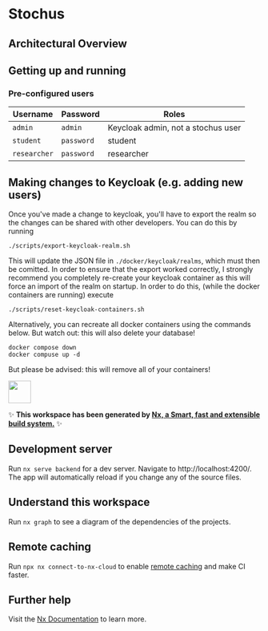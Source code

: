 # Stochus

## Architectural Overview

## Getting up and running

### Pre-configured users

| Username     | Password   | Roles                              |
| ------------ | ---------- | ---------------------------------- |
| `admin`      | `admin`    | Keycloak admin, not a stochus user |
| `student`    | `password` | student                            |
| `researcher` | `password` | researcher                         |

## Making changes to Keycloak (e.g. adding new users)

Once you've made a change to keycloak, you'll have to export the realm so the changes can be shared with other
developers. You can do this by running

```shell
./scripts/export-keycloak-realm.sh
```

This will update the JSON file in `./docker/keycloak/realms`, which must then be comitted. In order to ensure that the
export worked correctly, I strongly recommend you completely re-create your keycloak container as this will force an
import of the realm on startup. In order to do this, (while the docker containers are running) execute

```shell
./scripts/reset-keycloak-containers.sh
```

Alternatively, you can recreate all docker containers using the commands below. But watch out: this will also delete
your database!

```shell
docker compose down
docker compuse up -d
```

But please be advised: this will remove all of your containers!

<a alt="Nx logo" href="https://nx.dev" target="_blank" rel="noreferrer"><img src="https://raw.githubusercontent.com/nrwl/nx/master/images/nx-logo.png" width="45"></a>

✨ **This workspace has been generated by [Nx, a Smart, fast and extensible build system.](https://nx.dev)** ✨

## Development server

Run `nx serve backend` for a dev server. Navigate to http://localhost:4200/. The app will automatically reload if you
change any of the source files.

## Understand this workspace

Run `nx graph` to see a diagram of the dependencies of the projects.

## Remote caching

Run `npx nx connect-to-nx-cloud` to enable [remote caching](https://nx.app) and make CI faster.

## Further help

Visit the [Nx Documentation](https://nx.dev) to learn more.
